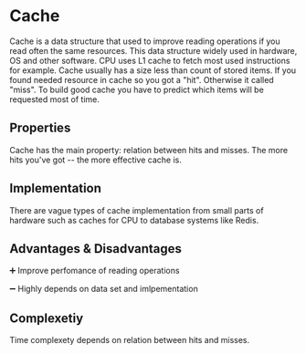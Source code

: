 # Cache

Cache is a data structure that used to improve reading operations if you read often the same resources.
This data structure widely used in hardware, OS and other software.  CPU uses L1 cache to fetch most used instructions for example.
Cache usually has a size less than count of stored items. 
If you found needed resource in cache so you got a "hit". Otherwise it called "miss".
To build good cache you have to predict which items will be requested most of time.

## Properties

Cache has the main property: relation between hits and misses.
The more hits you've got -- the more effective cache is.

## Implementation

There are vague types of cache implementation from small parts of hardware such as caches for CPU to database systems like Redis.

## Advantages & Disadvantages
:heavy_plus_sign: Improve perfomance of reading operations


:heavy_minus_sign: Highly depends on data set and imlpementation

## Complexetiy 

Time complexety depends on relation between hits and misses.
